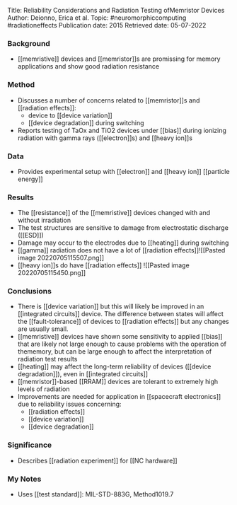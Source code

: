 Title: Reliability Considerations and Radiation Testing ofMemristor Devices
Author: Deionno, Erica et al.
Topic: #neuromorphiccomputing #radiationeffects 
Publication date: 2015
Retrieved date: 05-07-2022 

### Background
- [[memristive]] devices and [[memristor]]s are promissing for memory applications and show good radiation resistance

### Method
- Discusses a number of concerns related to [[memristor]]s and [[radiation effects]]:
	- device to [[device variation]]
	- [[device degradation]] during switching
- Reports testing of TaOx and TiO2 devices under [[bias]] during ionizing radiation with gamma rays ([[electron]]s) and [[heavy ion]]s

### Data
- Provides experimental setup with [[electron]] and [[heavy ion]] [[particle energy]]


### Results 
- The [[resistance]] of the [[memristive]] devices changed with and without irradiation 
- The test structures are sensitive to damage from electrostatic discharge ([[ESD]])
- Damage may occur to the electrodes due to [[heating]] during switching
- [[gamma]] radiation does not have a lot of [[radiation effects]]![[Pasted image 20220705115507.png]]
- [[heavy ion]]s do have [[radiation effects]] ![[Pasted image 20220705115450.png]]

### Conclusions
- There is [[device variation]] but this will likely be improved in an [[integrated circuits]] device. The difference between states will affect the [[fault-tolerance]] of devices to [[radiation effects]] but any changes are usually small.
- [[memristive]] devices have shown some sensitivity to applied [[bias]] that are likely not large enough to cause problems with the operation of thememory, but can be large enough to affect the interpretation of radiation test results
- [[heating]] may affect the long-term reliability of devices ([[device degradation]]), even in [[integrated circuits]]
- [[memristor]]-based [[RRAM]] devices are tolerant to extremely high levels of radiation
- Improvements are needed for application in [[spacecraft electronics]] due to reliability issues concerning:
	- [[radiation effects]]
	- [[device variation]]
	- [[device degradation]]

### Significance
- Describes [[radiation experiment]] for [[NC hardware]]

### My Notes
- Uses [[test standard]]: MIL-STD-883G, Method1019.7

